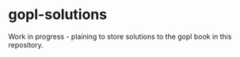 # gopl-solutions
Work in progress - plaining to store solutions to the gopl book in this repository. 
